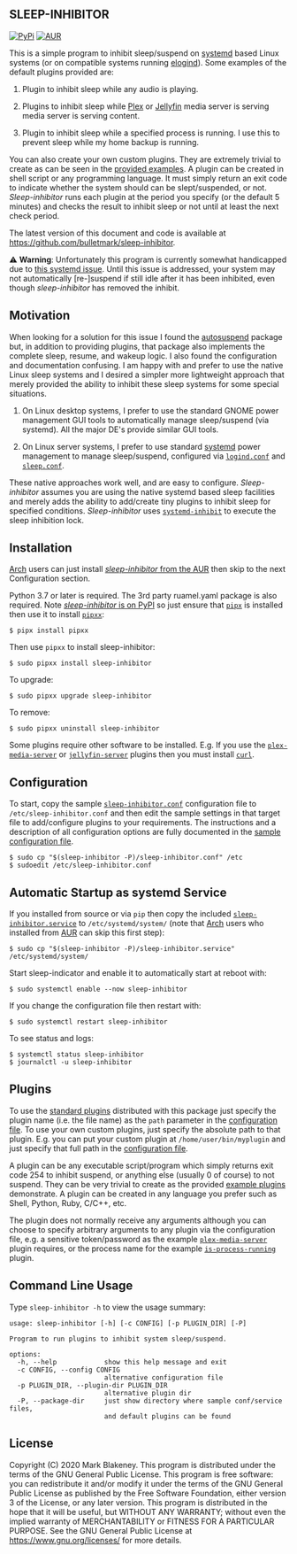 ## SLEEP-INHIBITOR
[![PyPi](https://img.shields.io/pypi/v/sleep-inhibitor)](https://pypi.org/project/sleep-inhibitor/)
[![AUR](https://img.shields.io/aur/version/sleep-inhibitor)](https://aur.archlinux.org/packages/sleep-inhibitor/)

This is a simple program to inhibit sleep/suspend on
[systemd](https://www.freedesktop.org/wiki/Software/systemd/) based
Linux systems (or on compatible systems running
[elogind](https://github.com/elogind/elogind)). Some examples of the
default plugins provided are:

1. Plugin to inhibit sleep while any audio is playing.

2. Plugins to inhibit sleep while [Plex](https://plex.tv/) or
   [Jellyfin](https://jellyfin.org/) media server is serving media
   server is serving content.

3. Plugin to inhibit sleep while a specified process is running. I
   use this to prevent sleep while my home backup is running.

You can also create your own custom plugins. They are extremely trivial
to create as can be seen in the [provided
examples](sleep_inhibitor/plugins).
A plugin can be created in shell script or any programming language. It
must simply return an exit code to indicate whether the system should can be
slept/suspended, or not. _Sleep-inhibitor_ runs each plugin at the
period you specify (or the default 5 minutes) and checks the result to
inhibit sleep or not until at least the next check period.

The latest version of this document and code is available at
https://github.com/bulletmark/sleep-inhibitor.

:warning: **Warning**: Unfortunately this program is currently somewhat
handicapped due to [this systemd
issue](https://github.com/systemd/systemd/issues/14812). Until this
issue is addressed, your system may not automatically [re-]suspend if
still idle after it has been inhibited, even though _sleep-inhibitor_
has removed the inhibit.

## Motivation

When looking for a solution for this issue I found the
[autosuspend](https://autosuspend.readthedocs.io/en/3.0/index.html)
package but, in addition to providing plugins, that package also
implements the complete sleep, resume, and wakeup logic. I also found
the configuration and documentation confusing. I am happy with and
prefer to use the native Linux sleep systems and I desired a simpler
more lightweight approach that merely provided the ability to inhibit
these sleep systems for some special situations.

1. On Linux desktop systems, I prefer to use the standard GNOME power
   management GUI tools to automatically manage sleep/suspend (via
   systemd). All the major DE's provide similar GUI tools.

2. On Linux server systems, I prefer to use standard
[systemd](https://www.freedesktop.org/wiki/Software/systemd/) power
management to manage sleep/suspend, configured via
[`logind.conf`](https://www.freedesktop.org/software/systemd/man/logind.conf.html)
and
[`sleep.conf`](https://www.freedesktop.org/software/systemd/man/systemd-sleep.conf.html).

These native approaches work well, and are easy to configure.
_Sleep-inhibitor_ assumes you are using the native systemd based sleep
facilities and merely adds the ability to add/create tiny plugins to
inhibit sleep for specified conditions. _Sleep-inhibitor_ uses
[`systemd-inhibit`](https://www.freedesktop.org/software/systemd/man/systemd-inhibit.html)
to execute the sleep inhibition lock.

## Installation

[Arch](https://www.archlinux.org/) users can just install
[_sleep-inhibitor_ from the
AUR](https://aur.archlinux.org/packages/sleep-inhibitor) then skip to
the next Configuration section.

Python 3.7 or later is required. The 3rd party ruamel.yaml package is
also required. Note [_sleep-inhibitor_ is on
PyPI](https://pypi.org/project/sleep-inhibitor/) so just ensure that
[`pipx`](https://pypa.github.io/pipx/) is installed then use it to
install [`pipxx`](https://github.com/bulletmark/pipxx):

    $ pipx install pipxx

Then use `pipxx` to install sleep-inhibitor:

    $ sudo pipxx install sleep-inhibitor

To upgrade:

    $ sudo pipxx upgrade sleep-inhibitor

To remove:

    $ sudo pipxx uninstall sleep-inhibitor

Some plugins require other software to be installed. E.g. If you use the
[`plex-media-server`](sleep_inhibitor/plugins/plex-media-server)
or
[`jellyfin-server`](sleep_inhibitor/plugins/jellyfin-server)
plugins then you must install [`curl`](https://curl.se/).

## Configuration

To start, copy the sample
[`sleep-inhibitor.conf`](sleep_inhibitor/sleep-inhibitor.conf)
configuration file to `/etc/sleep-inhibitor.conf` and then edit the
sample settings in that target file to add/configure plugins to your
requirements. The instructions and a description of all configuration
options are fully documented in the [sample configuration
file](sleep_inhibitor/sleep-inhibitor.conf).

    $ sudo cp "$(sleep-inhibitor -P)/sleep-inhibitor.conf" /etc
    $ sudoedit /etc/sleep-inhibitor.conf

## Automatic Startup as systemd Service

If you installed from source or via `pip` then copy the included
[`sleep-inhibitor.service`](sleep-/sleep-inhibitor.service)
to `/etc/systemd/system/` (note that [Arch](https://www.archlinux.org/)
users who installed from
[AUR](https://aur.archlinux.org/packages/sleep-inhibitor) can skip this
first step):

    $ sudo cp "$(sleep-inhibitor -P)/sleep-inhibitor.service" /etc/systemd/system/

Start sleep-indicator and enable it to automatically start at reboot with:

    $ sudo systemctl enable --now sleep-inhibitor

If you change the configuration file then restart with:

    $ sudo systemctl restart sleep-inhibitor

To see status and logs:

    $ systemctl status sleep-inhibitor
    $ journalctl -u sleep-inhibitor

## Plugins

To use the [standard
plugins](sleep_inhibitor/plugins)
distributed with this package just specify the plugin name (i.e. the
file name) as the `path` parameter in the [configuration
file](sleep_inhibitor/sleep-inhibitor.conf).
To use your own custom plugins, just specify the absolute path to that
plugin. E.g. you can put your custom plugin at `/home/user/bin/myplugin`
and just specify that full path in the [configuration
file](sleep_inhibitor/sleep-inhibitor.conf).

A plugin can be any executable script/program which simply returns exit
code 254 to inhibit suspend, or anything else (usually 0 of course) to
not suspend. They can be very trivial to create as the provided [example
plugins](sleep_inhibitor/plugins)
demonstrate. A plugin can be created in any language you prefer such as
Shell, Python, Ruby, C/C++, etc.

The plugin does not normally receive any arguments although you can
choose to specify arbitrary arguments to any plugin via the configuration
file, e.g. a sensitive token/password as the example
[`plex-media-server`](sleep_inhibitor/plugins/plex-media-server)
plugin requires, or the process name for the example
[`is-process-running`](sleep_inhibitor/plugins/is-process-running)
plugin.

## Command Line Usage

Type `sleep-inhibitor -h` to view the usage summary:

```
usage: sleep-inhibitor [-h] [-c CONFIG] [-p PLUGIN_DIR] [-P]

Program to run plugins to inhibit system sleep/suspend.

options:
  -h, --help            show this help message and exit
  -c CONFIG, --config CONFIG
                        alternative configuration file
  -p PLUGIN_DIR, --plugin-dir PLUGIN_DIR
                        alternative plugin dir
  -P, --package-dir     just show directory where sample conf/service files,
                        and default plugins can be found
```

## License

Copyright (C) 2020 Mark Blakeney. This program is distributed under the
terms of the GNU General Public License. This program is free software:
you can redistribute it and/or modify it under the terms of the GNU
General Public License as published by the Free Software Foundation,
either version 3 of the License, or any later version. This program is
distributed in the hope that it will be useful, but WITHOUT ANY
WARRANTY; without even the implied warranty of MERCHANTABILITY or
FITNESS FOR A PARTICULAR PURPOSE. See the GNU General Public License at
<https://www.gnu.org/licenses/> for more details.

<!-- vim: se ai syn=markdown: -->
